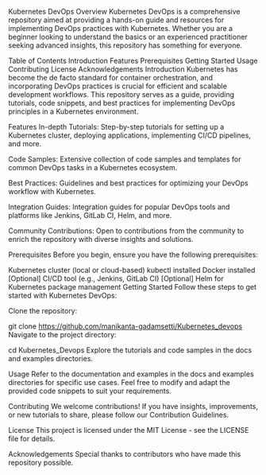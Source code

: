 Kubernetes DevOps
Overview
Kubernetes DevOps is a comprehensive repository aimed at providing a hands-on guide and resources for implementing DevOps practices with Kubernetes. Whether you are a beginner looking to understand the basics or an experienced practitioner seeking advanced insights, this repository has something for everyone.

Table of Contents
Introduction
Features
Prerequisites
Getting Started
Usage
Contributing
License
Acknowledgements
Introduction
Kubernetes has become the de facto standard for container orchestration, and incorporating DevOps practices is crucial for efficient and scalable development workflows. This repository serves as a guide, providing tutorials, code snippets, and best practices for implementing DevOps principles in a Kubernetes environment.

Features
In-depth Tutorials: Step-by-step tutorials for setting up a Kubernetes cluster, deploying applications, implementing CI/CD pipelines, and more.

Code Samples: Extensive collection of code samples and templates for common DevOps tasks in a Kubernetes ecosystem.

Best Practices: Guidelines and best practices for optimizing your DevOps workflow with Kubernetes.

Integration Guides: Integration guides for popular DevOps tools and platforms like Jenkins, GitLab CI, Helm, and more.

Community Contributions: Open to contributions from the community to enrich the repository with diverse insights and solutions.

Prerequisites
Before you begin, ensure you have the following prerequisites:

Kubernetes cluster (local or cloud-based)
kubectl installed
Docker installed
[Optional] CI/CD tool (e.g., Jenkins, GitLab CI)
[Optional] Helm for Kubernetes package management
Getting Started
Follow these steps to get started with Kubernetes DevOps:

Clone the repository:

git clone https://github.com/manikanta-gadamsetti/Kubernetes_devops
Navigate to the project directory:

cd Kubernetes_Devops
Explore the tutorials and code samples in the docs and examples directories.

Usage
Refer to the documentation and examples in the docs and examples directories for specific use cases. Feel free to modify and adapt the provided code snippets to suit your requirements.

Contributing
We welcome contributions! If you have insights, improvements, or new tutorials to share, please follow our Contribution Guidelines.

License
This project is licensed under the MIT License - see the LICENSE file for details.

Acknowledgements
Special thanks to contributors who have made this repository possible.
